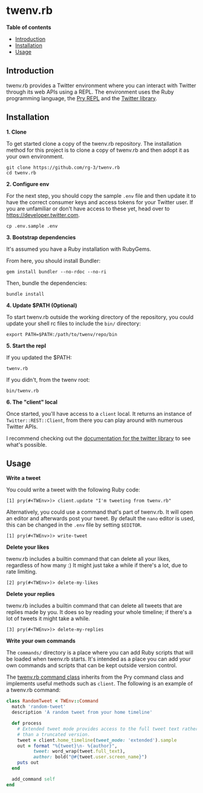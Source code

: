 # twenv.rb

**Table of contents**

* [Introduction](#introduction)
* [Installation](#installation)
* [Usage](#usage)

## <a id='#introduction'> Introduction </a>

twenv.rb provides a Twitter environment where you can interact with Twitter
through its web APIs using a REPL. The environment uses the Ruby programming language,
the [Pry REPL](https://github.com/pry/pry#readme) and the [Twitter library](https://github.com/sferik/twitter).

## <a id='#installation'> Installation </a>

__1. Clone__

To get started clone a copy of the twenv.rb repository.
The installation method for this project is to clone a copy of twenv.rb and
then adopt it as your own environment.  

	git clone https://github.com/rg-3/twenv.rb
	cd twenv.rb

__2. Configure env__

For the next step, you should copy the sample `.env` file and then update it to
have the correct consumer keys and access tokens for your Twitter user. If you
are unfamiliar or don't have access to these yet, head over to https://developer.twitter.com.

	cp .env.sample .env

__3. Bootstrap dependencies__

It's assumed you have a Ruby installation with RubyGems.

From here, you should install Bundler:

	gem install bundler --no-rdoc --no-ri

Then, bundle the dependencies:

	bundle install

__4. Update $PATH (Optional)__

To start twenv.rb outside the working directory of the repository, you
could update your shell rc files to include the `bin/` directory:

	export PATH=$PATH:/path/to/twenv/repo/bin

__5. Start the repl__

If you updated the $PATH:

	twenv.rb

If you didn't, from the twenv root:

	bin/twenv.rb

__6. The "client" local__

Once started, you'll have access to a `client` local. It returns an instance
of `Twitter::REST::Client`, from there you can play around with numerous
Twitter APIs.

I recommend checking out the
[documentation for the twitter library](https://www.rubydoc.info/gems/twitter)
to see what's possible.

## <a id='usage'> Usage </a>

__Write a tweet__

You could write a tweet with the following Ruby code:

    [1] pry(#<TWEnv>)> client.update "I'm tweeting from twenv.rb"

Alternatively, you could use a command that's part of twenv.rb. It will open an editor and
afterwards post your tweet. By default the `nano` editor is used, this can
be changed in the `.env` file by setting `$EDITOR`.

    [1] pry(#<TWEnv>)> write-tweet

__Delete your likes__

twenv.rb includes a builtin command that can delete all your likes, regardless
of how many :) It might just take a while if there's a lot, due to rate limiting.

    [2] pry(#<TWEnv>)> delete-my-likes

__Delete your replies__

twenv.rb includes a builtin command that can delete all tweets that are replies
made by you. It does so by reading your whole timeline; if there's a lot of
tweets it might take a while.

    [3] pry(#<TWEnv>)> delete-my-replies

__Write your own commands__

The `commands/` directory is a place where you can add Ruby scripts that will be
loaded when twenv.rb starts. It's intended as a place you can add your own commands
and scripts that can be kept outside version control.

The [twenv.rb command class](https://github.com/rg-3/tenv.rb/blob/master/lib/twenv/command.rb)
inherits from the Pry command class and implements useful methods such as `client`. The following
is an example of a twenv.rb command:

```ruby
class RandomTweet < TWEnv::Command
  match 'random-tweet'
  description 'A random tweet from your home timeline'

  def process
    # Extended tweet mode provides access to the full tweet text rather
    # than a truncated version.
    tweet = client.home_timeline(tweet_mode: 'extended').sample
    out = format "%{tweet}\n- %{author}",
          tweet: word_wrap(tweet.full_text),
          author: bold("@#{tweet.user.screen_name}")
    puts out
  end

  add_command self
end
```
